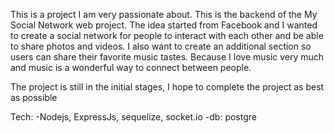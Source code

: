 This is a project I am very passionate about. This is the backend of the My Social Network web project. The idea started from Facebook and I wanted to create a social network for people to interact with each other and be able to share photos and videos. I also want to create an additional section so users can share their favorite music tastes. Because I love music very much and music is a wonderful way to connect between people.

The project is still in the initial stages, I hope to complete the project as best as possible

Tech:
-Nodejs, ExpressJs, sequelize, socket.io
-db: postgre
